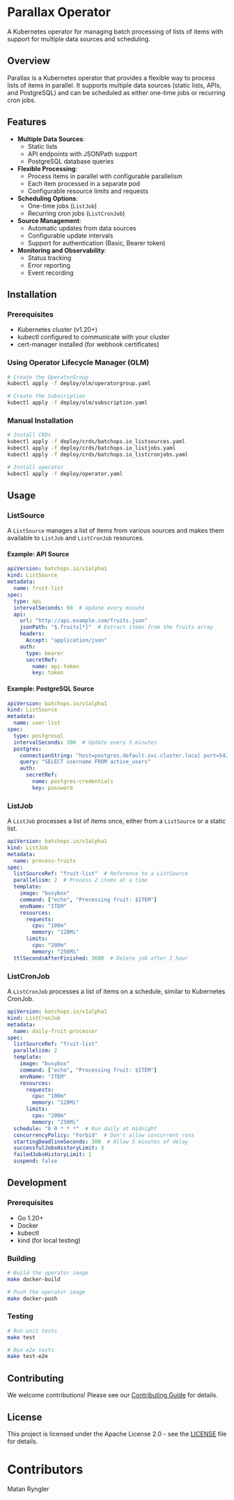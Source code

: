 # Parallax Operator

A Kubernetes operator for managing batch processing of lists of items with support for multiple data sources and scheduling.

## Overview

Parallax is a Kubernetes operator that provides a flexible way to process lists of items in parallel. It supports multiple data sources (static lists, APIs, and PostgreSQL) and can be scheduled as either one-time jobs or recurring cron jobs.

## Features

- **Multiple Data Sources**:
  - Static lists
  - API endpoints with JSONPath support
  - PostgreSQL database queries
- **Flexible Processing**:
  - Process items in parallel with configurable parallelism
  - Each item processed in a separate pod
  - Configurable resource limits and requests
- **Scheduling Options**:
  - One-time jobs (`ListJob`)
  - Recurring cron jobs (`ListCronJob`)
- **Source Management**:
  - Automatic updates from data sources
  - Configurable update intervals
  - Support for authentication (Basic, Bearer token)
- **Monitoring and Observability**:
  - Status tracking
  - Error reporting
  - Event recording

## Installation

### Prerequisites

- Kubernetes cluster (v1.20+)
- kubectl configured to communicate with your cluster
- cert-manager installed (for webhook certificates)

### Using Operator Lifecycle Manager (OLM)

```bash
# Create the OperatorGroup
kubectl apply -f deploy/olm/operatorgroup.yaml

# Create the Subscription
kubectl apply -f deploy/olm/subscription.yaml
```

### Manual Installation

```bash
# Install CRDs
kubectl apply -f deploy/crds/batchops.io_listsources.yaml
kubectl apply -f deploy/crds/batchops.io_listjobs.yaml
kubectl apply -f deploy/crds/batchops.io_listcronjobs.yaml

# Install operator
kubectl apply -f deploy/operator.yaml
```

## Usage

### ListSource

A `ListSource` manages a list of items from various sources and makes them available to `ListJob` and `ListCronJob` resources.

#### Example: API Source

```yaml
apiVersion: batchops.io/v1alpha1
kind: ListSource
metadata:
  name: fruit-list
spec:
  type: api
  intervalSeconds: 60  # Update every minute
  api:
    url: "http://api.example.com/fruits.json"
    jsonPath: "$.fruits[*]"  # Extract items from the fruits array
    headers:
      Accept: "application/json"
    auth:
      type: bearer
      secretRef:
        name: api-token
        key: token
```

#### Example: PostgreSQL Source

```yaml
apiVersion: batchops.io/v1alpha1
kind: ListSource
metadata:
  name: user-list
spec:
  type: postgresql
  intervalSeconds: 300  # Update every 5 minutes
  postgres:
    connectionString: "host=postgres.default.svc.cluster.local port=5432 dbname=users"
    query: "SELECT username FROM active_users"
    auth:
      secretRef:
        name: postgres-credentials
        key: password
```

### ListJob

A `ListJob` processes a list of items once, either from a `ListSource` or a static list.

```yaml
apiVersion: batchops.io/v1alpha1
kind: ListJob
metadata:
  name: process-fruits
spec:
  listSourceRef: "fruit-list"  # Reference to a ListSource
  parallelism: 2  # Process 2 items at a time
  template:
    image: "busybox"
    command: ["echo", "Processing fruit: $ITEM"]
    envName: "ITEM"
    resources:
      requests:
        cpu: "100m"
        memory: "128Mi"
      limits:
        cpu: "200m"
        memory: "256Mi"
  ttlSecondsAfterFinished: 3600  # Delete job after 1 hour
```

### ListCronJob

A `ListCronJob` processes a list of items on a schedule, similar to Kubernetes CronJob.

```yaml
apiVersion: batchops.io/v1alpha1
kind: ListCronJob
metadata:
  name: daily-fruit-processor
spec:
  listSourceRef: "fruit-list"
  parallelism: 2
  template:
    image: "busybox"
    command: ["echo", "Processing fruit: $ITEM"]
    envName: "ITEM"
    resources:
      requests:
        cpu: "100m"
        memory: "128Mi"
      limits:
        cpu: "200m"
        memory: "256Mi"
  schedule: "0 0 * * *"  # Run daily at midnight
  concurrencyPolicy: "Forbid"  # Don't allow concurrent runs
  startingDeadlineSeconds: 300  # Allow 5 minutes of delay
  successfulJobsHistoryLimit: 3
  failedJobsHistoryLimit: 1
  suspend: false
```

## Development

### Prerequisites

- Go 1.20+
- Docker
- kubectl
- kind (for local testing)

### Building

```bash
# Build the operator image
make docker-build

# Push the operator image
make docker-push
```

### Testing

```bash
# Run unit tests
make test

# Run e2e tests
make test-e2e
```

## Contributing

We welcome contributions! Please see our [Contributing Guide](CONTRIBUTING.md) for details.

## License

This project is licensed under the Apache License 2.0 - see the [LICENSE](LICENSE) file for details.

# Contributors
Matan Ryngler
